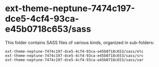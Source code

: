 # ext-theme-neptune-7474c197-dce5-4cf4-93ca-e45b0718c653/sass

This folder contains SASS files of various kinds, organized in sub-folders:

    ext-theme-neptune-7474c197-dce5-4cf4-93ca-e45b0718c653/sass/etc
    ext-theme-neptune-7474c197-dce5-4cf4-93ca-e45b0718c653/sass/src
    ext-theme-neptune-7474c197-dce5-4cf4-93ca-e45b0718c653/sass/var
